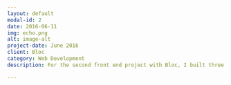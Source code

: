 ```yaml
---
layout: default
modal-id: 2
date: 2016-06-11
img: echo.png
alt: image-alt
project-date: June 2016
client: Bloc
category: Web Development
description: For the second front end project with Bloc, I built three Alexa skills for use with their voice-controlled devices.  The first two were built using Amazon's trivia and fact skills templates.  The third skill was custom built using nodeJS, AWS lambda and S3 cloud storage. Human Body Quiz, Soccer Facts and Nocturnal Ninja skills are currently available on Amazon's <a href="http://alexa.amazon.com">Alexa</a> skills application.

---
```

